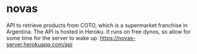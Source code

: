 # novas
API to retrieve products from COTO, which is a supermarket franchise in Argentina.
The API is hosted in Heroku. It runs on free dynos, so allow for some time for the server to wake up.
https://novas-server.herokuapp.com/api

